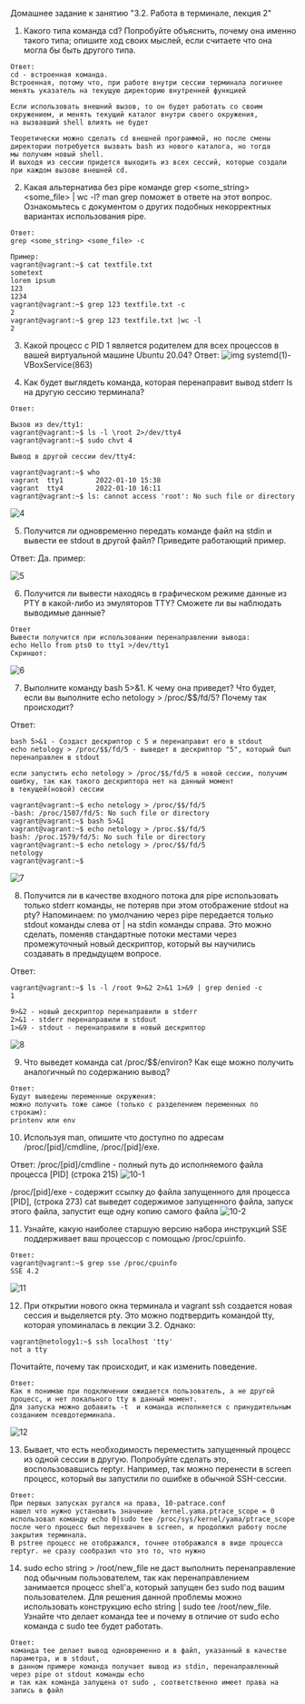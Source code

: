 Домашнее задание к занятию "3.2. Работа в терминале, лекция 2"

1. Какого типа команда cd? Попробуйте объяснить, почему она именно такого типа; опишите ход своих мыслей, если считаете что она могла бы быть другого типа.
```
Ответ:
cd - встроенная команда.
Встроенная, потому что, при работе внутри сессии терминала логичнее менять указатель на текущую директорию внутренней функцией

Если использовать внешний вызов, то он будет работать со своим окружением, и менять текущий каталог внутри своего окружения, 
на вызвавший shell влиять не будет  

Теоретически можно сделать cd внешней программой, но после смены директории потребуется вызвать bash из нового каталога, но тогда 
мы получим новый shell.
И выходя из сессии придется выходить из всех сессий, которые создали при каждом вызове внешней cd.
```

2. Какая альтернатива без pipe команде grep <some_string> <some_file> | wc -l? man grep поможет в ответе на этот вопрос. 
Ознакомьтесь с документом о других подобных некорректных вариантах использования pipe.
```
Ответ:
grep <some_string> <some_file> -c

Пример:
vagrant@vagrant:~$ cat textfile.txt
sometext
lorem ipsum
123
1234
vagrant@vagrant:~$ grep 123 textfile.txt -c
2
vagrant@vagrant:~$ grep 123 textfile.txt |wc -l
2
```

3. Какой процесс с PID 1 является родителем для всех процессов в вашей виртуальной машине Ubuntu 20.04?
Ответ: ![img](https://user-images.githubusercontent.com/94568542/148688518-0a20965a-c444-4240-9ae9-4a450603fb17.jpg) systemd(1)-VBoxService(863)

4. Как будет выглядеть команда, которая перенаправит вывод stderr ls на другую сессию терминала?

```
Ответ:

Вызов из dev/tty1:
vagrant@vagrant:~$ ls -l \root 2>/dev/tty4
vagrant@vagrant:~$ sudo chvt 4

Вывод в другой сессии dev/tty4:    

vagrant@vagrant:~$ who
vagrant  tty1        2022-01-10 15:38 
vagrant  tty4        2022-01-10 16:11 
vagrant@vagrant:~$ ls: cannot access 'root': No such file or directory
```
![4](https://user-images.githubusercontent.com/94568542/148800260-bacc183d-bd79-4d64-99e3-843f2b65de28.jpg)


5. Получится ли одновременно передать команде файл на stdin и вывести ее stdout в другой файл? Приведите работающий пример.

Ответ: Да. пример:

![5](https://user-images.githubusercontent.com/94568542/148794000-b6a7aba8-2eca-4dea-9862-4afcc7f0a437.jpg)

6. Получится ли вывести находясь в графическом режиме данные из PTY в какой-либо из эмуляторов TTY? Сможете ли вы наблюдать выводимые данные?

```
Ответ
Вывести получится при использовании перенаправлении вывода:
echo Hello from pts0 to tty1 >/dev/tty1
Скриншот: 
```
![6](https://user-images.githubusercontent.com/94568542/148832025-f7de7511-12b4-411f-a1f5-95e3c7171d1d.jpg)


7. Выполните команду bash 5>&1. К чему она приведет? Что будет, если вы выполните echo netology > /proc/$$/fd/5? Почему так происходит?

Ответ:
```
bash 5>&1 - Создаст дескриптор с 5 и перенаправит его в stdout
echo netology > /proc/$$/fd/5 - выведет в дескриптор "5", который был перенаправлен в stdout

если запустить echo netology > /proc/$$/fd/5 в новой сессии, получим ошибку, так как такого дескриптора нет на данный момент 
в текущей(новой) сессии
    
vagrant@vagrant:~$ echo netology > /proc/$$/fd/5
-bash: /proc/1507/fd/5: No such file or directory
vagrant@vagrant:~$ bash 5>&1
vagrant@vagrant:~$ echo netology > /proc.$$/fd/5
bash: /proc.1579/fd/5: No such file or directory
vagrant@vagrant:~$ echo netology > /proc/$$/fd/5
netology
vagrant@vagrant:~$ 
```
![7](https://user-images.githubusercontent.com/94568542/148802429-087023b3-7d5a-444f-87aa-777211470fcb.jpg)

8. Получится ли в качестве входного потока для pipe использовать только stderr команды, не потеряв при этом отображение stdout на pty? Напоминаем: по умолчанию через pipe передается только stdout команды слева от | на stdin команды справа. Это можно сделать, поменяв стандартные потоки местами через промежуточный новый дескриптор, который вы научились создавать в предыдущем вопросе.

Ответ:
```
vagrant@vagrant:~$ ls -l /root 9>&2 2>&1 1>&9 | grep denied -c 
1

9>&2 - новый дескриптор перенаправили в stderr
2>&1 - stderr перенаправили в stdout 
1>&9 - stdout - перенаправили в новый дескриптор
```
![8](https://user-images.githubusercontent.com/94568542/148804185-7bbb6aa5-8642-4920-96aa-5ba230ec696d.jpg)

9. Что выведет команда cat /proc/$$/environ? Как еще можно получить аналогичный по содержанию вывод?

```
Ответ:
Будут выведены переменные окружения:
можно получить тоже самое (только с разделением переменных по строкам):
printenv или env
```
10. Используя man, опишите что доступно по адресам /proc/[pid]/cmdline, /proc/[pid]/exe.

Ответ:
/proc/[pid]/cmdline - полный путь до исполняемого файла процесса [PID]  (строка 215)
![10-1](https://user-images.githubusercontent.com/94568542/148805807-5cd41be9-9dba-4a43-a222-56bbf4d740e3.jpg)

/proc/[pid]/exe - содержит ссылку до файла запущенного для процесса [PID],  (строка 273)
                        cat выведет содержимое запущенного файла, 
                        запуск этого файла,  запустит еще одну копию самого файла 
![10-2](https://user-images.githubusercontent.com/94568542/148806298-042db931-a54f-4da1-bd42-1998da28bafb.jpg)

    
11. Узнайте, какую наиболее старшую версию набора инструкций SSE поддерживает ваш процессор с помощью /proc/cpuinfo.
```
Ответ:
vagrant@vagrant:~$ grep sse /proc/cpuinfo
SSE 4.2
```
![11](https://user-images.githubusercontent.com/94568542/148806023-e3282261-02e1-4d7c-bf6d-21adcf7f7a49.jpg)
    
12. При открытии нового окна терминала и vagrant ssh создается новая сессия и выделяется pty. Это можно подтвердить командой tty, которая упоминалась в лекции 3.2. Однако:

```
vagrant@netology1:~$ ssh localhost 'tty'
not a tty
```

Почитайте, почему так происходит, и как изменить поведение.
```
Ответ:
Как я понимаю при подключении ожидается пользователь, а не другой процесс, и нет локального tty в данный момент. 
Для запуска можно добавить -t  и команда исполняется c принудительным созданием псевдотерминала. 
```
![12](https://user-images.githubusercontent.com/94568542/148826879-e64ea24b-f0fb-4b65-8a0c-a4a3baf75139.jpg)

13. Бывает, что есть необходимость переместить запущенный процесс из одной сессии в другую. Попробуйте сделать это, воспользовавшись reptyr. Например, так можно перенести в screen процесс, который вы запустили по ошибке в обычной SSH-сессии.

```
Ответ:
При первых запусках ругался на права, 10-patrace.conf
нашел что нужно установить значение  kernel.yama.ptrace_scope = 0 
использовал команду echo 0|sudo tee /proc/sys/kernel/yama/ptrace_scope
после чего процесс был перехвачен в screen, и продолжил работу после закрытия терминала. 
В pstree процесс не отображался, точнее отображался в виде процесса reptyr. не сразу сообразил что это то, что нужно 
```
14. sudo echo string > /root/new_file не даст выполнить перенаправление под обычным пользователем, так как перенаправлением занимается процесс shell'а, который запущен без sudo под вашим пользователем. Для решения данной проблемы можно использовать конструкцию echo string | sudo tee /root/new_file. Узнайте что делает команда tee и почему в отличие от sudo echo команда с sudo tee будет работать.

```
Ответ:
команда tee делает вывод одновременно и в файл, указанный в качестве параметра, и в stdout, 
в данном примере команда получает вывод из stdin, перенаправленный через pipe от stdout команды echo
и так как команда запущена от sudo , соответственно имеет права на запись в файл
```
